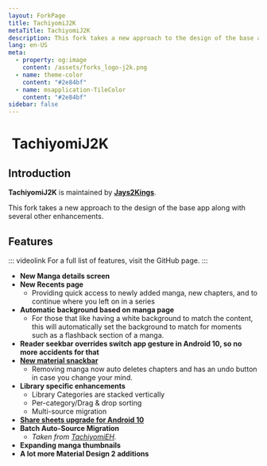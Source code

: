 ```yaml
---
layout: ForkPage
title: TachiyomiJ2K
metaTitle: TachiyomiJ2K
description: This fork takes a new approach to the design of the base app along with several other enhancements.
lang: en-US
meta:
  - property: og:image
    content: /assets/forks_logo-j2k.png
  - name: theme-color
    content: "#2e84bf"
  - name: msapplication-TileColor
    content: "#2e84bf"
sidebar: false
---
```


# <img class="headerLogo" :src="$withBase('/assets/forks_logo-j2k.png')"> TachiyomiJ2K

<ForkButtons forkName="TachiyomiJ2K" downloadForkLink="https://api.github.com/repos/Jays2Kings/tachiyomiJ2K/releases/latest" githubForkLink="https://github.com/Jays2Kings/tachiyomiJ2K" androidVersion="6.0"/>

## Introduction
**TachiyomiJ2K** is maintained by **[Jays2Kings](https://github.com/Jays2Kings)**.

This fork takes a new approach to the design of the base app along with several other enhancements.

## Features
::: videolink
For a full list of features, visit the GitHub page.
:::

- **New Manga details screen**
- **New Recents page**
  - Providing quick access to newly added manga, new chapters, and to continue where you left on in a series
- **Automatic background based on manga page**
  - For those that like having a white background to match the content, this will automatically set the background to match for moments such as a flashback section of a manga.
- **Reader seekbar overrides switch app gesture in Android 10, so no more accidents for that**
- **[New material snackbar](https://raw.githubusercontent.com/Jays2Kings/tachiyomi/master/.github/readme-images/material%20snackbar.png)**
  - Removing manga now auto deletes chapters and has an undo button in case you change your mind.
- **Library specific enhancements**
  - Library Categories are stacked vertically
  - Per-category/Drag & drop sorting
  - Multi-source migration
- **[Share sheets upgrade for Android 10](https://raw.githubusercontent.com/Jays2Kings/tachiyomi/master/.github/readme-images/share%20menu.png)**
- **Batch Auto-Source Migration**
  - *Taken from [TachiyomiEH](/forks/TachiyomiEH).*
- **Expanding manga thumbnails**
- **A lot more Material Design 2 additions**
